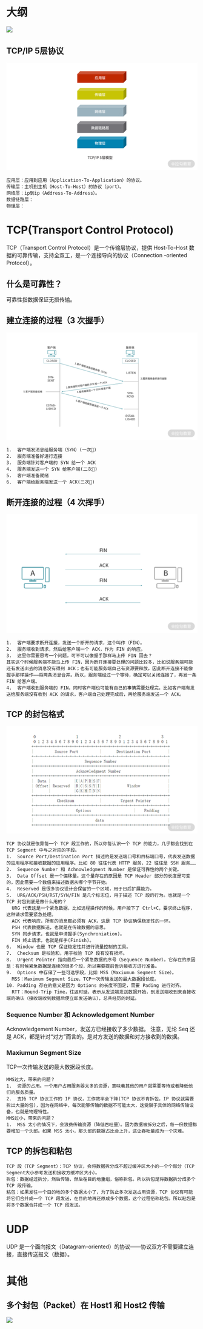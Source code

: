 # 大纲
![](study-list.png)

##  TCP/IP 5层协议
![](./img/tcp-ip5layer.png)
```
应用层：应用到应用（Application-To-Application）的协议。
传输层：主机到主机（Host-To-Host）的协议（port）。
网络层：ip到ip（Address-To-Address）。
数据链路层：
物理层：
```



# TCP(Transport Control Protocol)
TCP（Transport Control Protocol）是一个传输层协议，提供 Host-To-Host 数据的可靠传输，支持全双工，是一个连接导向的协议（Connection -oriented Protocol）。
##  什么是可靠性？
可靠性指数据保证无损传输。

##  建立连接的过程（3 次握手）
![](./img/3-hand.png)
```
1.  客户端发消息给服务端（SYN）(一次🤝)
2.  服务端准备好进行连接
3.  服务端针对客户端的 SYN 给一个 ACK
4.  服务端发送一个 SYN 给客户端(二次🤝)
5.  客户端准备就绪
6.  客户端给服务端发送一个 ACK(三次🤝)
```
##  断开连接的过程（4 次挥手）
![](./img/4-hand.png)
```
1.  客户端要求断开连接，发送一个断开的请求，这个叫作（FIN）。
2.  服务端收到请求，然后给客户端一个 ACK，作为 FIN 的响应。
3.  这里你需要思考一个问题，可不可以像握手那样马上传 FIN 回去？
其实这个时候服务端不能马上传 FIN，因为断开连接要处理的问题比较多，比如说服务端可能还有发送出去的消息没有得到 ACK；也有可能服务端自己有资源要释放。因此断开连接不能像握手那样操作——将两条消息合并。所以，服务端经过一个等待，确定可以关闭连接了，再发一条 FIN 给客户端。
4.  客户端收到服务端的 FIN，同时客户端也可能有自己的事情需要处理完，比如客户端有发送给服务端没有收到 ACK 的请求，客户端自己处理完成后，再给服务端发送一个 ACK。
```
##  TCP 的封包格式
![](./img/tcp-segment.png)
```
TCP 协议就是依靠每一个 TCP 段工作的，所以你每认识一个 TCP 的能力，几乎都会找到在 TCP Segment 中与之对应的字段。
1.  Source Port/Destination Port 描述的是发送端口号和目标端口号，代表发送数据的应用程序和接收数据的应用程序。比如 80 往往代表 HTTP 服务，22 往往是 SSH 服务……
2.  Sequence Number 和 Achnowledgment Number 是保证可靠性的两个关键。
3.  Data Offset 是一个偏移量。这个量存在的原因是 TCP Header 部分的长度是可变的，因此需要一个数值来描述数据从哪个字节开始。
4.  Reserved 是很多协议设计会保留的一个区域，用于日后扩展能力。
5.  URG/ACK/PSH/RST/SYN/FIN 是几个标志位，用于描述 TCP 段的行为。也就是一个 TCP 封包到底是做什么用的？
  URG 代表这是一个紧急数据，比如远程操作的时候，用户按下了 Ctrl+C，要求终止程序，这种请求需要紧急处理。
  ACK 代表响应，所有的消息都必须有 ACK，这是 TCP 协议确保稳定性的一环。
  PSH 代表数据推送，也就是在传输数据的意思。
  SYN 同步请求，也就是申请握手(Synchroniation)。
  FIN 终止请求，也就是挥手(Finish)。
6.  Window 也是 TCP 保证稳定性并进行流量控制的工具。
7.  Checksum 是校验和，用于校验 TCP 段有没有损坏。
8.  Urgent Pointer 指向最后一个紧急数据的序号（Sequence Number）。它存在的原因是：有时候紧急数据是连续的很多个段，所以需要提前告诉接收方进行准备。
9.  Options 中存储了一些可选字段，比如 MSS（Maxiumun Segment Size）。
  MSS：Maximum Segment Size，TCP一次传输发送的最大数据段长度。
10. Padding 存在的意义是因为 Options 的长度不固定，需要 Pading 进行对齐。
  RTT：Round-Trip Time，往返时延，表示从发送端发送数据开始，到发送端收到来自接收端的确认（接收端收到数据后便立即发送确认），总共经历的时延。
```
### Sequence Number 和 Acknowledgement Number
Acknowledgement Number，发送方已经接收了多少数据。
注意，无论 Seq 还是 ACK，都是针对“对方”而言的。是对方发送的数据和对方接收到的数据。
### Maxiumun Segment Size
TCP一次传输发送的最大数据段长度。
```
MMS过大，带来的问题？
1.  资源的占用。一个用户占用服务器太多的资源，意味着其他的用户就需要等待或者降低他们的服务质量。
2.  支持 TCP 协议工作的 IP 协议，工作效率会下降(TCP 协议不肯拆包，IP 协议就需要拆出大量的包)，因为在网络中，每次能够传输的数据不可能太大，这受限于具体的网络传输设备，也就是物理特性。
MMS过小，带来的问题？
1.  MSS 太小的情况下，会浪费传输资源（降低吞吐量）。因为数据被拆分之后，每一份数据都要增加一个头部。如果 MSS 太小，那头部的数据占比会上升，这让吞吐量成为一个灾难。

```

##  TCP 的拆包和粘包
```
TCP 段（TCP Segment）：TCP 协议，会将数据拆分成不超过缓冲区大小的一个个部分（TCP Segment大小参考发送和接收方缓冲区大小）。
拆包：数据经过拆分，然后传输，然后在目的地重组，俗称拆包。所以拆包是将数据拆分成多个 TCP 段传输。
粘包：如果发往一个目的地的多个数据太小了，为了防止多次发送占用资源，TCP 协议有可能将它们合并成一个 TCP 段发送，在目的地再还原成多个数据，这个过程俗称粘包。所以粘包是将多个数据合并成一个 TCP 段发送。
```

# UDP
UDP 是一个面向报文（Datagram-oriented）的协议——协议双方不需要建立连接，直接传送报文（数据）。

# 其他
##  多个封包（Packet）在 Host1 和 Host2 传输
![](./img/packet-transform.gif)
